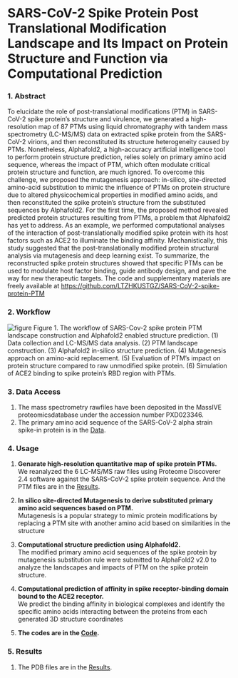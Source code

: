 # SARS-CoV-2 Spike Protein Post Translational Modification Landscape and Its Impact on Protein Structure and Function via Computational Prediction

### 1. Abstract

To elucidate the role of post-translational modifications (PTM) in SARS-CoV-2 spike protein’s structure and virulence, we generated a high-resolution map of 87 PTMs using liquid chromatography with tandem mass spectrometry (LC-MS/MS) data on extracted spike protein from the SARS-CoV-2 virions, and then reconstituted its structure heterogeneity caused by PTMs. Nonetheless, Alphafold2, a high-accuracy artificial intelligence tool to perform protein structure prediction, relies solely on primary amino acid sequence, whereas the impact of PTM, which often modulate critical protein structure and function, are much ignored. To overcome this challenge, we proposed the mutagenesis approach: in-silico, site-directed amino-acid substitution to mimic the influence of PTMs on protein structure due to altered physicochemical properties in modified amino acids, and then reconstituted the spike protein’s structure from the substituted sequences by Alphafold2. For the first time, the proposed method revealed predicted protein structures resulting from PTMs, a problem that Alphafold2 has yet to address. As an example, we performed computational analyses of the interaction of post-translationally modified spike protein with its host factors such as ACE2 to illuminate the binding affinity. Mechanistically, this study suggested that the post-translationally modified protein structural analysis via mutagenesis and deep learning exist. To summarize, the reconstructed spike protein structures showed that specific PTMs can be used to modulate host factor binding, guide antibody design, and pave the way for new therapeutic targets. The code and supplementary materials are freely available at https://github.com/LTZHKUSTGZ/SARS-CoV-2-spike-protein-PTM

### 2. Workflow

 ![figure](https://user-images.githubusercontent.com/114552019/200271919-67b4f4d1-4c23-4ea6-99f7-f525fb9cdbd4.jpg)
Figure 1. The workflow of SARS-Cov-2 spike protein PTM landscape construction and Alphafold2 enabled structure prediction. (1) Data collection and LC-MS/MS data analysis. (2) PTM landscape construction. (3) Alphafold2 in-silico structure prediction. (4) Mutagenesis approach on amino-acid replacement. (5) Evaluation of PTM’s impact on protein structure compared to raw unmodified spike protein. (6) Simulation of ACE2 binding to spike protein’s RBD region with PTMs.

### 3. Data Access
1) The mass spectrometry rawfiles have been deposited in the MassIVE proteomicsdatabase under the accession number PXD023346.
2) The primary amino acid sequence of the SARS-CoV-2 alpha strain spike-in protein is in the [Data](/data).


### 4. Usage
1) **Genarate high-resolution quantitative map of spike protein PTMs.** <br>
We reanalyzed the 6 LC-MS/MS raw files using Proteome Discoverer 2.4 software against the SARS-CoV-2 spike protein sequence. And the PTM files are in the [Results](/Results).


2) **In silico site-directed Mutagenesis to derive substituted primary amino acid sequences based on PTM.** <br>
Mutagenesis is a popular strategy to mimic protein modifications by replacing a PTM site with another amino acid based on similarities in the structure

3) **Computational structure prediction using Alphafold2.**<br>
The modified primary amino acid sequences of the spike protein by mutagenesis substitution rule were submitted to AlphaFold2 v2.0 to analyze the landscapes and impacts of PTM on the spike protein structure.

4) **Computational prediction of affinity in spike receptor-binding domain bound to the ACE2 receptor.**<br>
We predict the binding affinity in biological complexes and identify the specific amino acids interacting between the proteins from each generated 3D structure coordinates

5) **The codes are in the [Code](/code).**


### 5. Results

1) The PDB files are in the [Results](/Results/PDBfiles/).

